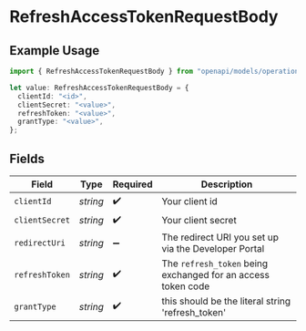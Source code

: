 # RefreshAccessTokenRequestBody

## Example Usage

```typescript
import { RefreshAccessTokenRequestBody } from "openapi/models/operations";

let value: RefreshAccessTokenRequestBody = {
  clientId: "<id>",
  clientSecret: "<value>",
  refreshToken: "<value>",
  grantType: "<value>",
};
```

## Fields

| Field                                                        | Type                                                         | Required                                                     | Description                                                  |
| ------------------------------------------------------------ | ------------------------------------------------------------ | ------------------------------------------------------------ | ------------------------------------------------------------ |
| `clientId`                                                   | *string*                                                     | :heavy_check_mark:                                           | Your client id                                               |
| `clientSecret`                                               | *string*                                                     | :heavy_check_mark:                                           | Your client secret                                           |
| `redirectUri`                                                | *string*                                                     | :heavy_minus_sign:                                           | The redirect URI you set up via the Developer Portal         |
| `refreshToken`                                               | *string*                                                     | :heavy_check_mark:                                           | The `refresh_token` being exchanged for an access token code |
| `grantType`                                                  | *string*                                                     | :heavy_check_mark:                                           | this should be the literal string 'refresh_token'            |